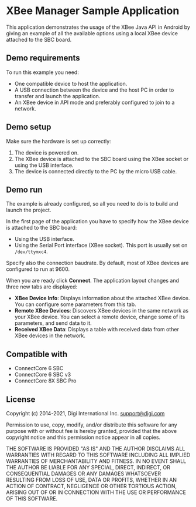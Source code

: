 XBee Manager Sample Application
===============================

This application demonstrates the usage of the XBee Java API in Android by
giving an example of all the available options using a local XBee device
attached to the SBC board.

Demo requirements
-----------------

To run this example you need:

* One compatible device to host the application.
* A USB connection between the device and the host PC in order to transfer and
  launch the application.
* An XBee device in API mode and preferably configured to join to a network.

Demo setup
----------

Make sure the hardware is set up correctly:

1. The device is powered on.
2. The XBee device is attached to the SBC board using the XBee socket or using
   the USB interface.
3. The device is connected directly to the PC by the micro USB cable.

Demo run
--------

The example is already configured, so all you need to do is to build and 
launch the project.
  
In the first page of the application you have to specify how the XBee device
is attached to the SBC board:
  
* Using the USB interface.
* Using the Serial Port interface (XBee socket). This port is usually set on
  `/dev/ttymxc4`.
	  
Specify also the connection baudrate. By default, most of XBee devices are
configured to run at 9600.
  
When you are ready click **Connect**. The application layout changes and three
new tabs are displayed:
  
* **XBee Device Info**: Displays information about the attached XBee device.
  You can configure some parameters from this tab.
* **Remote XBee Devices**: Discovers XBee devices in the same network as your
  XBee device. You can select a remote device, change some of its parameters,
  and send data to it.
* **Received XBee Data**: Displays a table with received data from other XBee
  devices in the network.

Compatible with
---------------

* ConnectCore 6 SBC
* ConnectCore 6 SBC v3
* ConnectCore 8X SBC Pro

License
---------

Copyright (c) 2014-2021, Digi International Inc. <support@digi.com>

Permission to use, copy, modify, and/or distribute this software for any
purpose with or without fee is hereby granted, provided that the above
copyright notice and this permission notice appear in all copies.

THE SOFTWARE IS PROVIDED "AS IS" AND THE AUTHOR DISCLAIMS ALL WARRANTIES
WITH REGARD TO THIS SOFTWARE INCLUDING ALL IMPLIED WARRANTIES OF
MERCHANTABILITY AND FITNESS. IN NO EVENT SHALL THE AUTHOR BE LIABLE FOR
ANY SPECIAL, DIRECT, INDIRECT, OR CONSEQUENTIAL DAMAGES OR ANY DAMAGES
WHATSOEVER RESULTING FROM LOSS OF USE, DATA OR PROFITS, WHETHER IN AN
ACTION OF CONTRACT, NEGLIGENCE OR OTHER TORTIOUS ACTION, ARISING OUT OF
OR IN CONNECTION WITH THE USE OR PERFORMANCE OF THIS SOFTWARE.